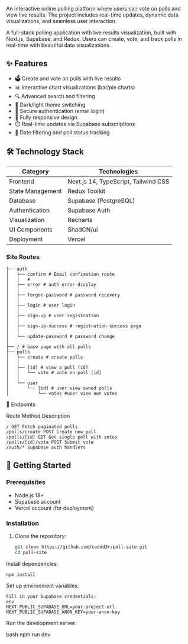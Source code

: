 An interactive online polling platform where users can vote on polls and view live results. The project includes real-time updates, dynamic data visualizations, and seamless user interaction.

A full-stack polling application with live results visualization, built with Next.js, Supabase, and Redux. Users can create, vote, and track polls in real-time with beautiful data visualizations.

## ✨ Features

- 🗳️ Create and vote on polls with live results
- 📊 Interactive chart visualizations (bar/pie charts)
- 🔍 Advanced search and filtering
- 🌙 Dark/light theme switching
- 🔐 Secure authentication (email login)
- 📱 Fully responsive design
- ⏱️ Real-time updates via Supabase subscriptions
- 📅 Date filtering and poll status tracking

## 🛠️ Technology Stack

| Category          | Technologies                          |
|-------------------|---------------------------------------|
| Frontend          | Next.js 14, TypeScript, Tailwind CSS  |
| State Management  | Redux Toolkit                         |
| Database          | Supabase (PostgreSQL)                 |
| Authentication    | Supabase Auth                         |
| Visualization     | Recharts                              |
| UI Components     | ShadCN/ui                             |
| Deployment        | Vercel                                |

### Site Routes

```
├── auth 
│   ├── confirm # Email confimation route
│   │   # 
│   ├── error # auth error display
│   │   
│   ├── forgot-password # password recovery
│   │  
│   ├── login # user login
│   │  
│   ├── sign-up # user registration
│   │  
│   ├── sign-up-success # registration success page
│   │   
│   └── update-password # password change
│       
├── / # base page with all polls
├── polls
│   ├── create # create polls
│   │   
│   ├── [id] # view a poll [id]
│   │   └── vote # vote on poll [id]
│   │       
│   └── user
│       └── [id] # user view owned polls
│           └── votes #user view own votes
```


📡  Endpoints

Route Method Description
```
/ GET Fetch paginated polls
/polls/create POST Create new poll
/polls/[id] GET Get single poll with votes
/polls/[id]/vote POST Submit vote
/auth/* Supabase auth handlers
```

## 🚀 Getting Started
### Prerequisites

- Node.js 18+
- Supabase account
- Vercel account (for deployment)

### Installation

1. Clone the repository:
   ```bash
   git clone https://github.com/coddd3r/poll-site.git
   cd poll-site
Install dependencies:
```
npm install
```
Set up environment variables:
``````cp .env.example .env.local
Fill in your Supabase credentials:
env
NEXT_PUBLIC_SUPABASE_URL=your-project-url
NEXT_PUBLIC_SUPABASE_ANON_KEY=your-anon-key
``````


Run the development server:

bash
npm run dev
